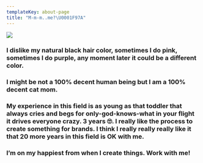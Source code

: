 ```yaml
---
templateKey: about-page
title: "M-m-m..me?\U0001F97A"
---
```

![](/img/square-flip.jpg)

### I dislike my natural black hair color, sometimes I do pink, sometimes I do purple, any moment later it could be a different color.

### 

### I might be not a 100% decent human being but I am a 100% decent cat mom.

### 

### My experience in this field is as young as that toddler that always cries and begs for only-god-knows-what in your flight it drives everyone crazy. 3 years 🙄. I really like the process to create something for brands. I think I really really really like it that 20 more years in this field is OK with me.

### 

### I’m on my happiest from when I create things. Work with me!
